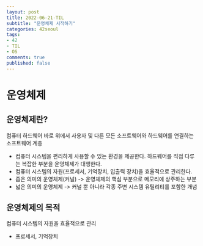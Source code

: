 ```yaml
---
layout: post
title: 2022-06-21-TIL
subtitle: "운영체제 시작하기"
categories: 42seoul
tags:
- 42
- TIL
- OS
comments: true
published: false
---
```

# 운영체제
## 운영체제란?
컴퓨터 하드웨어 바로 위에서 사용자 및 다른 모든 소프트웨어와 하드웨어를 연결하는 소프트웨어 계층  
- 컴퓨터 시스템을 편리하게 사용할 수 있는 환경을 제공한다.  하드웨어를 직접 다루는 복잡한 부분을 운영체제가 대행한다. 
- 컴퓨터 시스템의 자원(프로세서, 기억장치, 입출력 장치)을 효율적으로 관리한다.  
- 좁은 의미의 운영체제(커널) -> 운영체제의 핵심 부분으로 메모리에 상주하는 부분
- 넓은 의미의 운영체제 -> 커널 뿐 아니라 각종 주변 시스템 유틸리티를 포함한 개념
## 운영체제의 목적
컴퓨터 시스템의 자원을 효율적으로 관리
- 프로세서, 기억장치 